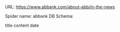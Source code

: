 URL: https://www.abbank.com/about-abb/in-the-news

Spider name: abbank
DB Schema:

title
content
date